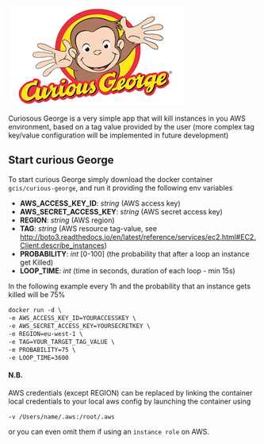 ![alt tag](https://raw.githubusercontent.com/gcis/curious-george/master/doc/resources/img/curiousgeorge.png)


Curiosous George is a very simple app that will kill instances in you AWS environment, based on a tag value provided by the user (more complex tag key/value configuration will be implemented in future development)


## Start curious George

To start curious George simply download the docker container `gcis/curious-george`, and run it providing the following env variables

- **AWS_ACCESS_KEY_ID**: *string* (AWS access key)
- **AWS_SECRET_ACCESS_KEY**: *string* (AWS secret access key)
- **REGION**: *string* (AWS region)
- **TAG**: *string* (AWS resource tag-value, see http://boto3.readthedocs.io/en/latest/reference/services/ec2.html#EC2.Client.describe_instances)
- **PROBABILITY**: *int* [0-100] (the probability that after a loop an instance get Killed)
- **LOOP_TIME**: *int* (time in seconds, duration of each loop - min 15s)

In the following example every 1h and the probability that an instance gets killed will be 75%

    docker run -d \
    -e AWS_ACCESS_KEY_ID=YOURACCESSKEY \
    -e AWS_SECRET_ACCESS_KEY=YOURSECRETKEY \
    -e REGION=eu-west-1 \
    -e TAG=YOUR_TARGET_TAG_VALUE \
    -e PROBABILITY=75 \
    -e LOOP_TIME=3600

#### N.B.
AWS credentials (except REGION) can be replaced by linking the container local credentials
to your local aws config by launching the container using

    -v /Users/name/.aws:/root/.aws

or you can even omit them if using an `instance role` on AWS.


